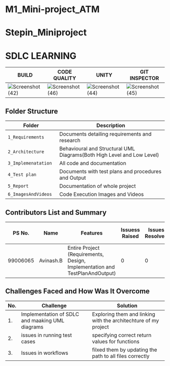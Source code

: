 # M1_Mini-project_ATM
# Stepin_Miniproject

# SDLC LEARNING
 BUILD   |    CODE QUALITY     |   UNITY   | GIT INSPECTOR    
----------|-------------------|-----------|-----------------
![Screenshot (42)](https://user-images.githubusercontent.com/101548454/160989679-e6cc4538-ad37-4c93-86de-52ce591bee13.png)|![Screenshot (46)](https://user-images.githubusercontent.com/101548454/160991969-c5bee863-d3c8-40ca-97cc-69180e15030c.png)|![Screenshot (44)](https://user-images.githubusercontent.com/101548454/160989713-3d69bb81-f89d-4dbe-8024-14b600bac1f1.png)|![Screenshot (45)](https://user-images.githubusercontent.com/101548454/160989740-878d2fe0-67e6-488a-a933-a683c8da63eb.png)


## Folder Structure
Folder                   | Description
-------------------------| -----------------------------------------
`1_Requirements`         | Documents detailing requirements and research
`2_Architecture     `         | Behavioural and Structural UML Diagrams(Both High Level and Low Level)
`3_Implemenatation `     | All code and documentation
`4_Test plan     `       | Documents with test plans and procedures and Output
`5_Report`               | Documentation of whole project
`6_ImagesAndVideos`      | Code Execution Images and Videos

## Contributors List and Summary
PS No. |  Name               |    Features    | Issuess Raised |Issues Resolved|No Test Cases|Test Case Pass
-------|---------------------|----------------|----------------|---------------|-------------|--------------
99006065 |Avinash.B   | Entire Project (Requirements, Design, Implementation and TestPlanAndOutput)  | 0        |0  | 0 | 0    
  
## Challenges Faced and How Was It Overcome
| No. | Challenge | Solution
|-----|-----------|--------
|1. | Implementation of SDLC and maaking UML diagrams | Exploring them and linking with the architechture of my project 
|2. | issues in running test cases | specifying correct return values for functions
|3. | Issues in workflows | filxed them by updating the path to all files correctly
